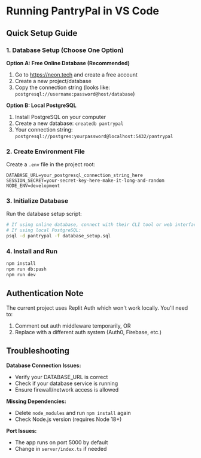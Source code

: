 # Running PantryPal in VS Code

## Quick Setup Guide

### 1. Database Setup (Choose One Option)

**Option A: Free Online Database (Recommended)**
1. Go to https://neon.tech and create a free account
2. Create a new project/database
3. Copy the connection string (looks like: `postgresql://username:password@host/database`)

**Option B: Local PostgreSQL**
1. Install PostgreSQL on your computer
2. Create a new database: `createdb pantrypal`
3. Your connection string: `postgresql://postgres:yourpassword@localhost:5432/pantrypal`

### 2. Create Environment File
Create a `.env` file in the project root:

```
DATABASE_URL=your_postgresql_connection_string_here
SESSION_SECRET=your-secret-key-here-make-it-long-and-random
NODE_ENV=development
```

### 3. Initialize Database
Run the database setup script:
```bash
# If using online database, connect with their CLI tool or web interface
# If using local PostgreSQL:
psql -d pantrypal -f database_setup.sql
```

### 4. Install and Run
```bash
npm install
npm run db:push
npm run dev
```

## Authentication Note
The current project uses Replit Auth which won't work locally. You'll need to:
1. Comment out auth middleware temporarily, OR
2. Replace with a different auth system (Auth0, Firebase, etc.)

## Troubleshooting

**Database Connection Issues:**
- Verify your DATABASE_URL is correct
- Check if your database service is running
- Ensure firewall/network access is allowed

**Missing Dependencies:**
- Delete `node_modules` and run `npm install` again
- Check Node.js version (requires Node 18+)

**Port Issues:**
- The app runs on port 5000 by default
- Change in `server/index.ts` if needed